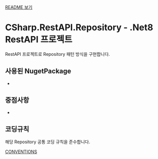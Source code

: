 [README 보기](../README.md)

# CSharp.RestAPI.Repository - .Net8 RestAPI 프로젝트
RestAPI 프로젝트로 Repository 패턴 방식을 구현합니다. 


## 사용된 NugetPackage
- 

## 중점사항
- 

## 코딩규칙
해당 Repository 공통 코딩 규칙을 준수합니다.

[CONVENTIONS](CONVENTIONS.md)
